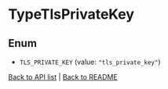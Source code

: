 # TypeTlsPrivateKey

## Enum


* `TLS_PRIVATE_KEY` (value: `"tls_private_key"`)


[Back to API list](../README.md#documentation-for-api-endpoints) | [Back to README](../README.md)


